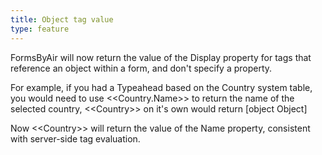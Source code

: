 ```yaml
---
title: Object tag value
type: feature
---
```


FormsByAir will now return the value of the Display property for tags that reference an object within a form, and don't specify a property.

For example, if you had a Typeahead based on the Country system table, you would need to use &lt;&lt;Country.Name&gt;&gt; to return the name of the selected country, &lt;&lt;Country&gt;&gt; on it's own would return [object Object]

Now &lt;&lt;Country&gt;&gt; will return the value of the Name property, consistent with server-side tag evaluation.
